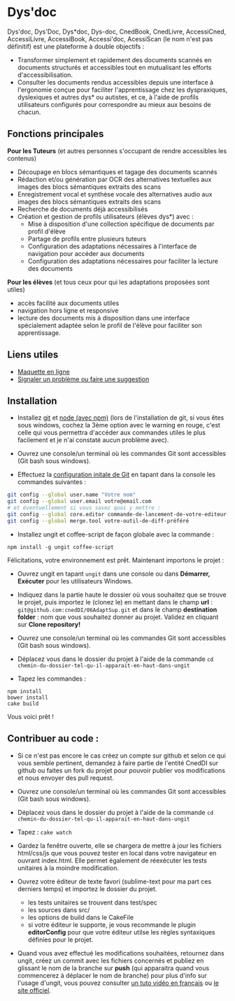 Dys'doc
=======

Dys'doc, Dys'Doc, Dys*doc, Dys-doc, CnedBook, CnedLivre, AccessiCned, AccessiLivre, AccessiBook, Accessi'doc, AcessiScan (le nom n'est pas définitif) est une plateforme à double objectifs :
- Transformer simplement et rapidement des documents scannés en documents structurés et accessibles tout en mutualisant les efforts d'accessibilisation.
- Consulter les documents rendus accessibles depuis une interface à l'ergonomie conçue pour faciliter l'apprentissage chez les dyspraxiques, dyslexiques et autres dys* ou autistes, et ce, à l'aide de profils utilisateurs configurés pour correspondre au mieux aux besoins de chacun.

Fonctions principales
---------------------

**Pour les Tuteurs** (et autres personnes s'occupant de rendre accessibles les contenus)
- Découpage en blocs sémantiques et tagage des documents scannés
- Rédaction et/ou génération par OCR des alternatives textuelles aux images des blocs sémantiques extraits des scans
- Enregistrement vocal et synthèse vocale des alternatives audio aux images des blocs sémantiques extraits des scans
- Recherche de documents déjà accessibilisés
- Création et gestion de profils utilisateurs (élèves dys*) avec :
  + Mise à disposition d'une collection spécifique de documents par profil d'élève
  + Partage de profils entre plusieurs tuteurs
  + Configuration des adaptations nécessaires à l'interface de navigation pour accéder aux documents
  + Configuration des adaptations nécessaires pour faciliter la lecture des documents

**Pour les élèves** (et tous ceux pour qui les adaptations proposées sont utiles)
 - accès facilité aux documents utiles
 - navigation hors ligne et responsive
 - lecture des documents mis à disposition dans une interface spécialement adaptée selon le profil de l'élève pour faciliter son apprentissage.


## Liens utiles
- [Maquette en ligne](http://cneddi.github.io/06AdaptSup)
- [Signaler un problème ou faire une suggestion](https://github.com/cnedDI/06AdaptSup/issues)

## Installation

- Installez [git](http://git-scm.com/) et [node (avec npm)](http://nodejs.org/) (lors de l'installation de git, si vous êtes sous windows, cochez la 3ème option avec le warning en rouge, c'est celle qui vous permettra d'accéder aux commandes utiles le plus facilement et je n'ai constaté aucun problème avec).

- Ouvrez une console/un terminal où les commandes Git sont accessibles (Git bash sous windows).

- Effectuez la [configuration initale de Git](http://git-scm.com/book/fr/D%C3%A9marrage-rapide-Param%C3%A9trage-%C3%A0-la-premi%C3%A8re-utilisation-de-Git) en tapant dans la console les commandes suivantes :

```bash
git config --global user.name "Votre nom"
git config --global user.email votre@email.com
# et éventuellement si vous savez quoi y mettre :
git config --global core.editor commande-de-lancement-de-votre-editeur-de-texte-en-ligne-de-commande
git config --global merge.tool votre-outil-de-diff-préféré
```

- Installez ungit et coffee-script de façon globale avec la commande :

```
npm install -g ungit coffee-script
```

Félicitations, votre environnement est prêt. Maintenant importons le projet :

- Ouvrez ungit en tapant `ungit` dans une console ou dans **Démarrer, Exécuter** pour les utilisateurs Windows.

- Indiquez dans la partie haute le dossier où vous souhaitez que se trouve le projet, puis importez le (clonez le) en mettant dans le champ **url** : `git@github.com:cnedDI/06AdaptSup.git` et dans le champ **destination folder** : nom que vous souhaitez donner au projet. Validez en cliquant sur **Clone repository!**

- Ouvrez une console/un terminal où les commandes Git sont accessibles (Git bash sous windows).

- Déplacez vous dans le dossier du projet à l'aide de la commande `cd chemin-du-dossier-tel-qu-il-apparait-en-haut-dans-ungit`

- Tapez les commandes :

```
npm install
bower install
cake build
```

Vous voici prêt !

## Contribuer au code :

- Si ce n'est pas encore le cas créez un compte sur github et selon ce qui vous semble pertinent, demandez à faire partie de l'entité CnedDI sur github ou faites un fork du projet pour pouvoir publier vos modifications et nous envoyer des pull request.

- Ouvrez une console/un terminal où les commandes Git sont accessibles (Git bash sous windows).

- Déplacez vous dans le dossier du projet à l'aide de la commande `cd chemin-du-dossier-tel-qu-il-apparait-en-haut-dans-ungit`

- Tapez : `cake watch`

- Gardez la fenêtre ouverte, elle se chargera de mettre à jour les fichiers html/css/js que vous pouvez tester en local dans votre navigateur en ouvrant index.html. Elle permet également de réexécuter les tests unitaires à la moindre modification.

- Ouvrez votre éditeur de texte favori (sublime-text pour ma part ces derniers temps) et importez le dossier du projet.

	+ les tests unitaires se trouvent dans test/spec
	+ les sources dans src/
	+ les options de build dans le CakeFile
	+ si votre éditeur le supporte, je vous recommande le plugin **editorConfig** pour que votre éditeur utilse les règles syntaxiques définies pour le projet.

- Quand vous avez effectué les modifications souhaitées, retournez dans ungit, créez un commit avec les fichiers concernés et publiez en glissant le nom de la branche sur **push** (qui apparaitra quand vous commencerez à déplacer le nom de branche) pour plus d'info sur l'usage d'ungit, vous pouvez consulter [un tuto vidéo en français](http://www.grafikart.fr/tutoriels/internet/ungit-437) ou [le site officiel](https://github.com/FredrikNoren/ungit).
